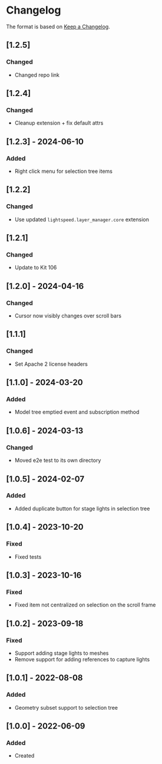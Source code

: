 # Changelog
The format is based on [Keep a Changelog](https://keepachangelog.com/en/1.0.0/).

## [1.2.5]
### Changed
- Changed repo link

## [1.2.4]
### Changed
- Cleanup extension + fix default attrs

## [1.2.3] - 2024-06-10
### Added
- Right click menu for selection tree items

## [1.2.2]
### Changed
- Use updated `lightspeed.layer_manager.core` extension

## [1.2.1]
### Changed
- Update to Kit 106

## [1.2.0] - 2024-04-16
### Changed
- Cursor now visibly changes over scroll bars

## [1.1.1]
### Changed
- Set Apache 2 license headers

## [1.1.0] - 2024-03-20
### Added
- Model tree emptied event and subscription method

## [1.0.6] - 2024-03-13
### Changed
- Moved e2e test to its own directory

## [1.0.5] - 2024-02-07
### Added
- Added duplicate button for stage lights in selection tree

## [1.0.4] - 2023-10-20
### Fixed
- Fixed tests

## [1.0.3] - 2023-10-16
### Fixed
- Fixed item not centralized on selection on the scroll frame

## [1.0.2] - 2023-09-18
### Fixed
- Support adding stage lights to meshes
- Remove support for adding references to capture lights

## [1.0.1] - 2022-08-08
### Added
- Geometry subset support to selection tree

## [1.0.0] - 2022-06-09
### Added
- Created
